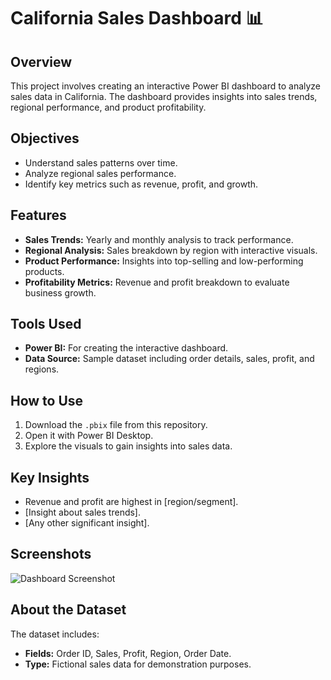 # California Sales Dashboard 📊  

## Overview  
This project involves creating an interactive Power BI dashboard to analyze sales data in California. The dashboard provides insights into sales trends, regional performance, and product profitability.  

## Objectives  
- Understand sales patterns over time.  
- Analyze regional sales performance.  
- Identify key metrics such as revenue, profit, and growth.  

## Features  
- **Sales Trends:** Yearly and monthly analysis to track performance.  
- **Regional Analysis:** Sales breakdown by region with interactive visuals.  
- **Product Performance:** Insights into top-selling and low-performing products.  
- **Profitability Metrics:** Revenue and profit breakdown to evaluate business growth.  

## Tools Used  
- **Power BI:** For creating the interactive dashboard.  
- **Data Source:** Sample dataset including order details, sales, profit, and regions.  

## How to Use  
1. Download the `.pbix` file from this repository.  
2. Open it with Power BI Desktop.  
3. Explore the visuals to gain insights into sales data.  

## Key Insights  
- Revenue and profit are highest in [region/segment].  
- [Insight about sales trends].  
- [Any other significant insight].  

## Screenshots  
![Dashboard Screenshot](link-to-screenshot)  

## About the Dataset  
The dataset includes:  
- **Fields:** Order ID, Sales, Profit, Region, Order Date.  
- **Type:** Fictional sales data for demonstration purposes.  

